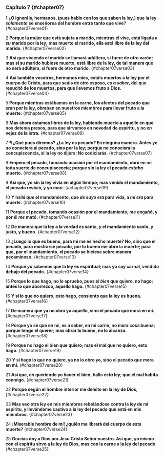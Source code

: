 ### Capítulo 7  {#chapter07}

1 **¿O ignoráis, hermanos, (pues hablo con los que saben la ley,) que la ley *solamente* se enseñorea del hombre entre tanto que vive?** {#chapter07verse01}

2 **Porque la mujer que está sujeta a marido, mientras él vive, está ligada a *su* marido por la ley; mas muerto el marido, ella está libre de la ley del marido.** {#chapter07verse02}

3 **Así que viviendo el marido se llamará adúltera, si fuere de otro varón; mas si su marido hubiese muerto, está libre de la ley, de tal manera que no será adúltera, si fuere de otro marido.** {#chapter07verse03}

4 **Así también vosotros, hermanos míos, estáis muertos a la ley por el cuerpo de Cristo, para que seáis de otro esposo, *es a saber*, del que resucitó de los muertos, para que llevemos fruto a Dios.** {#chapter07verse04}

5 **Porque mientras estábamos en la carne, los afectos del pecado que eran por la ley, obraban en nuestros miembros para llevar fruto a la muerte:** {#chapter07verse05}

6 **Mas ahora estamos libres de la ley, habiendo muerto a aquello en que nos detenía presos, para que sirvamos en novedad de espíritu, y no *en* vejez de la letra.** {#chapter07verse06}

7 **¶ ¿Qué pues diremos? ¿La ley *es* pecado? En ninguna manera. Antes yo no conociera al pecado, sino por la ley; porque no conociera la concupiscencia, si la ley no dijera: No codiciarás.** {#chapter07verse07}

8 **Empero el pecado, tomando ocasión por el mandamiento, obró en mí toda suerte de concupiscencia; porque sin la ley el pecado *estaba* muerto.** {#chapter07verse08}

9 **Así que, yo sin la ley vivía en algún tiempo; mas venido el mandamiento, el pecado revivió, y yo morí.** {#chapter07verse09}

10 **Y hallé *que* el mandamiento, que *de suyo era* para vida, a *mí era* para muerte.** {#chapter07verse10}

11 **Porque el pecado, tomando ocasión por el mandamiento, me engañó, y por él *me* mató.** {#chapter07verse11}

12 **De manera que la ley a la verdad *es* santa, y el mandamiento santo, y justo, y bueno.** {#chapter07verse12}

13 **¿Luego lo que es bueno, para mí me es hecho muerte? No, sino que el pecado, para mostrarse pecado, por lo bueno me obró la muerte; para que, por el mandamiento, el pecado se hiciese sobre manera pecaminoso.** {#chapter07verse13}

14 **Porque *ya* sabemos que la ley es espiritual; mas yo soy carnal, vendido debajo del pecado.** {#chapter07verse14}

15 **Porque lo que hago, no *lo* apruebo, pues el *bien* que quiero, no hago; antes lo que aborrezco, aquello hago.** {#chapter07verse15}

16 **Y si lo que no quiero, esto hago, consiento que la ley es buena.** {#chapter07verse16}

17 **De manera que ya no obro yo aquello, sino el pecado que mora en mí.** {#chapter07verse17}

18 **Porque yo sé que en mí, es a saber, en mi carne, no mora cosa buena; porque tengo el querer; mas obrar lo bueno, no lo alcanzo.** {#chapter07verse18}

19 **Porque no hago el bien que quiero; mas el mal que no quiero, esto hago.** {#chapter07verse19}

20 **Y si hago lo que no quiero, ya no lo obro yo, sino el pecado que mora en mí.** {#chapter07verse20}

21 **Así que, *en* queriendo yo hacer el bien, hallo *esta* ley; que el mal habita conmigo.** {#chapter07verse21}

22 **Porque según el hombre interior me deleito en la ley de Dios;** {#chapter07verse22}

23 **Mas veo otra ley en mis miembros rebelándose contra la ley de mi espíritu, y llevándome cautivo a la ley del pecado que está en mis miembros.** {#chapter07verse23}

24 **¡Miserable hombre de mí! ¿quién me librará del cuerpo de esta muerte?** {#chapter07verse24}

25 **Gracias doy a Dios por Jesu Cristo Señor nuestro. Así que, yo mismo con el espíritu sirvo a la ley de Dios, mas con la carne a la ley del pecado.** {#chapter07verse25}
